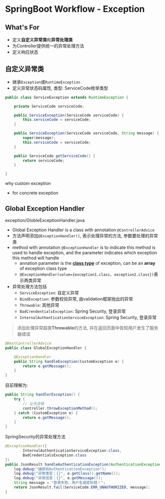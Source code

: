 # SpringBoot Workflow - Exception

## What's For

- 定义**自定义异常类**和**异常处理类**
- 为Controller提供统一的异常处理方法
- 定义响应状态

## 自定义异常类

- 继承`Exception`或`RuntimeException`
- 定义异常状态码属性, 类型: ServiceCode枚举类型

```java
public class ServiceException extends RuntimeException {

    private ServiceCode serviceCode;

    public ServiceException(ServiceCode serviceCode) {
        this.serviceCode = serviceCode;
    }

    public ServiceException(ServiceCode serviceCode, String message) {
        super(message);
        this.serviceCode = serviceCode;
    }

    public ServiceCode getServiceCode() {
        return serviceCode;
    }

}
```

why custom exception

- for concrete exception

## Global Exception Handler

exception/GlobleExceptionHandler.java

- Global Exception Handler is a class with annotation `@ControllerAdvice`
- 方法声明添加`@ExceptionHandler()`, 表示处理异常的方法, 参数要处理的异常类
- method with annotation `@ExceptionHandler` is to indicate this method is used to handle exception, and the parameter indicates which exception this method will handle
  - annation parameter is the [**class type**](java-reflect-class.md) of exception, can be an **array** of exception class type
  - `@ExceptionHandler(value={exception1.class, exception2.class})`表示两类异常
- 异常处理方法包括
  - `ServiceException`: 自定义异常
  - `BindException`: 参数校验异常, 由validation框架抛出的异常
  - `Throwable`: 其他异常
  - `BadCrendentialsException`: Spring Security, 登录异常
  - `InternalAuthenticationServiceException`: Spring Security, 登录异常

> 添加处理异常超类**Throwable**的方法, 并在返回页面中告知用户发生了服务器错误


```java
@RestControllerAdvice
public class GlobalExceptionHandler {

    @ExceptionHandler
    public String handleException(CustomException e) {
        return e.getMessage();
    }
}
```

目前理解为:

```java
public String handlerException() {
    try {
        // 业务逻辑
        controller.throwExceptionMethod();
    } catch (CustomException e) {
        return e.getMessage();
    }
}
```

SpringSecurity的异常处理方法

```java
@ExceptionHandler({
        InternalAuthenticationServiceException.class,
        BadCredentialsException.class
})
public JsonResult handleAuthenticationException(AuthenticationException e){
    log.debug("捕获到AuthenticationException");
    log.debug("异常类型：{}", e.getClass().getName());
    log.debug("异常信息：{}", e.getMessage());
    String message = "登录失败，用户名或密码错！";
    return JsonResult.fail(ServiceCode.ERR_UNAUTHORIZED, message);
}
```
